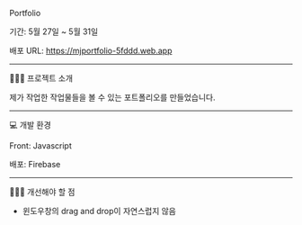 Portfolio

기간: 5월 27일 ~ 5월 31일

배포 URL: https://mjportfolio-5fddd.web.app
<hr/>

👩🏼‍🏫 프로젝트 소개

제가 작업한 작업물들을 볼 수 있는 포트폴리오를 만들었습니다.

_________________________________________________

💻 개발 환경

Front: Javascript

배포: Firebase

_________________________________________________

👩🏼‍🔧 개선해야 할 점

- 윈도우창의 drag and drop이 자연스럽지 않음
  





